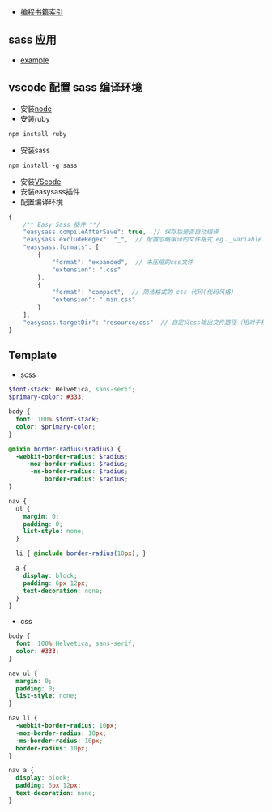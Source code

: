 * [编程书籍索引](https://github.com/DaveTon/sass/blob/master/docs/free_prog.md)

## sass 应用

* [example](https://github.com/DaveTon/sass/blob/master/docs/example_st.md)

## vscode 配置 sass 编译环境

* 安装[node](https://nodejs.org/zh-cn/)
* 安装ruby

```
npm install ruby
```

* 安装sass

```
npm install -g sass
```

* 安装[VScode](https://code.visualstudio.com/)
* 安装easysass插件
* 配置编译环境
```js
{
    /** Easy Sass 插件 **/
    "easysass.compileAfterSave": true,  // 保存后是否自动编译
    "easysass.excludeRegex": "_",  // 配置忽略编译的文件格式 eg：_variable.scss
    "easysass.formats": [
        {
            "format": "expanded",  // 未压缩的css文件
            "extension": ".css"
        },
        {
            "format": "compact",  // 简洁格式的 css 代码(代码风格)
            "extension": ".min.css"
        }
    ],
    "easysass.targetDir": "resource/css"  // 自定义css输出文件路径（相对于根目录）
}
```

## Template

* scss
```scss
$font-stack: Helvetica, sans-serif;
$primary-color: #333;

body {
  font: 100% $font-stack;
  color: $primary-color;
}

@mixin border-radius($radius) {
  -webkit-border-radius: $radius;
     -moz-border-radius: $radius;
      -ms-border-radius: $radius;
          border-radius: $radius;
}

nav {
  ul {
    margin: 0;
    padding: 0;
    list-style: none;
  }

  li { @include border-radius(10px); }

  a {
    display: block;
    padding: 6px 12px;
    text-decoration: none;
  }
}
```

* css
```css
body {
  font: 100% Helvetica, sans-serif;
  color: #333;
}

nav ul {
  margin: 0;
  padding: 0;
  list-style: none;
}

nav li {
  -webkit-border-radius: 10px;
  -moz-border-radius: 10px;
  -ms-border-radius: 10px;
  border-radius: 10px;
}

nav a {
  display: block;
  padding: 6px 12px;
  text-decoration: none;
}

```
